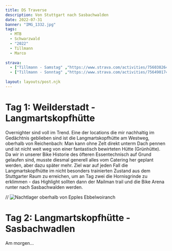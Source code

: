 ```yaml
---
title: DS Traverse
description: Von Stuttgart nach Sasbachwalden
date: 2022-07-31
banner: "IMG_1332.jpg"
tags:
  - MTB
  - Schwarzwald
  - "2022"
  - Tillmann
  - Marco
  
strava:
  - ["Tillmann - Samstag" ,"https://www.strava.com/activities/7560382640"]
  - ["Tillmann - Sonntag" ,"https://www.strava.com/activities/7564901746"]
  
layout: layouts/post.njk
---
```


# Tag 1: Weilderstadt - Langmartskopfhütte

Overnighter sind voll im Trend. Eine der locations die mir nachhaltig im Gedächtnis geblieben sind ist die Langmartskopfhütte am Westweg, oberhalb von Reichenbach: Man kann ohne Zelt direkt unterm Dach pennen und ist nicht weit weg von einer fantastisch bewirteten Hütte (Grünhütte). Da wir in unserer Bike Historie des öfteren Essentechnisch auf Grund gelaufen sind, musste diesmal generell alles vom Catering her geplant werden, aber dazu später mehr. Ziel war auf jeden Fall die Langmartskopfhütte im nicht besonders trainierten Zustand aus dem Stuttgarter Raum zu erreichen, um an Tag zwei die Hornisgrinde zu erklimmen - das Highlight sollten dann der Mailman trail und die Bike Arena runter nach Sasbachwalden werden.

//  ![Nachtlager oberhalb von Epples Ebbelwoiranch](media/media03312017(26).jpeg)


# Tag 2: Langmartskopfhütte - Sasbachwadlen

Am morgen...
